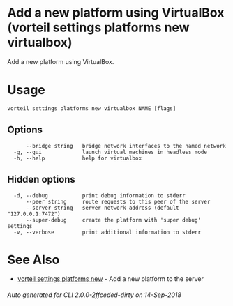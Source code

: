 # Add a new platform using VirtualBox (vorteil settings platforms new virtualbox)

Add a new platform using VirtualBox.

# Usage

```
vorteil settings platforms new virtualbox NAME [flags]
```

## Options

```
      --bridge string   bridge network interfaces to the named network
  -g, --gui             launch virtual machines in headless mode
  -h, --help            help for virtualbox
```

## Hidden options

```
  -d, --debug           print debug information to stderr
      --peer string     route requests to this peer of the server
      --server string   server network address (default "127.0.0.1:7472")
      --super-debug     create the platform with 'super debug' settings
  -v, --verbose         print additional information to stderr
```

# See Also

* [vorteil settings platforms new](../platforms_new)	 - Add a new platform to the server

###### Auto generated for CLI 2.0.0-2ffceded-dirty on 14-Sep-2018
